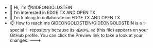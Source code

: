 - 👋 Hi, I’m @GIDEONGOLDSTEIN
- 👀 I’m interested in EDGE TX AND OPEN TX
- 💞️ I’m looking to collaborate on  EDGE TX AND OPEN TX
- 📫 How to reach me 
GIDEONGOLDSTEIN/GIDEONGOLDSTEIN is a ✨ special ✨ repository because its `README.md` (this file) appears on your GitHub profile.
You can click the Preview link to take a look at your changes.
--->

